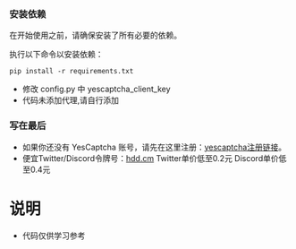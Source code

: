 ### 安装依赖

在开始使用之前，请确保安装了所有必要的依赖。

执行以下命令以安装依赖：

```
pip install -r requirements.txt
```
- 修改 config.py 中 yescaptcha_client_key
- 代码未添加代理,请自行添加
### 写在最后
- 如果你还没有 YesCaptcha 账号，请先在这里注册：[yescaptcha注册链接](https://yescaptcha.com/i/0vVEgw)。
- 便宜Twitter/Discord令牌号：[hdd.cm](https://hdd.cm/)  Twitter单价低至0.2元 Discord单价低至0.4元
# 说明
- 代码仅供学习参考
